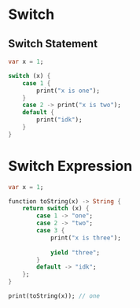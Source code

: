 # Switch

## Switch Statement

```dart title="load.sk"
var x = 1;

switch (x) {
    case 1 {
        print("x is one");
    }
    case 2 -> print("x is two");
    default {
        print("idk");
    }
}
```

# Switch Expression

```dart title="load.sk"
var x = 1;

function toString(x) -> String {
    return switch (x) {
        case 1 -> "one";
        case 2 -> "two";
        case 3 {
            print("x is three");
            
            yield "three";
        }
        default -> "idk";
    };
}

print(toString(x)); // one
```